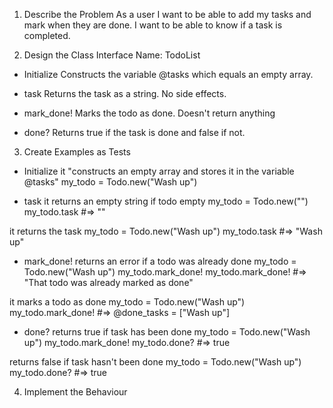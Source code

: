 1. Describe the Problem
As a user
I want to be able to add my tasks and mark when they are done. 
I want to be able to know if a task is completed.


2. Design the Class Interface
Name: TodoList


* Initialize
  Constructs the variable @tasks which equals an empty array.

* task
 Returns the task as a string. No side effects.

* mark_done!
 Marks the todo as done. Doesn't return anything

* done?
Returns true if the task is done and false if not.

3. Create Examples as Tests

* Initialize
it "constructs an empty array and stores it in the variable @tasks"
 my_todo = Todo.new("Wash up")

* task
it returns an empty string if todo empty
 my_todo = Todo.new("")
 my_todo.task #=> ""

it returns the task
 my_todo = Todo.new("Wash up")
 my_todo.task #=> "Wash up"

* mark_done! 
returns an error if a todo was already done
 my_todo = Todo.new("Wash up")
 my_todo.mark_done!
 my_todo.mark_done! #=> "That todo was already marked as done"

it marks a todo as done
 my_todo = Todo.new("Wash up")
 my_todo.mark_done!
   #=> @done_tasks = ["Wash up"]

 * done?
 returns true if task has been done
  my_todo = Todo.new("Wash up")
  my_todo.mark_done!
  my_todo.done? #=> true

 returns false if task hasn't been done
  my_todo = Todo.new("Wash up")
  my_todo.done? #=> true









4. Implement the Behaviour